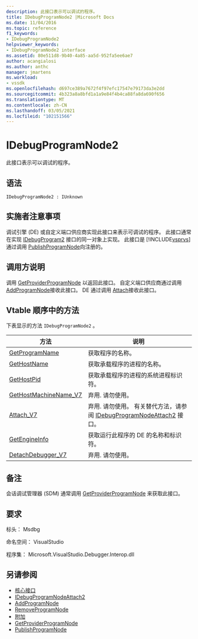 ```yaml
---
description: 此接口表示可以调试的程序。
title: IDebugProgramNode2 |Microsoft Docs
ms.date: 11/04/2016
ms.topic: reference
f1_keywords:
- IDebugProgramNode2
helpviewer_keywords:
- IDebugProgramNode2 interface
ms.assetid: 80e511d8-9b40-4a85-aa5d-952fa5ee6ae7
author: acangialosi
ms.author: anthc
manager: jmartens
ms.workload:
- vssdk
ms.openlocfilehash: d697ce389a7672f4f97efc17547e79173da3e2dd
ms.sourcegitcommit: 4b323a8a8bfd1a1a9e84f4b4ca88fa8da690f656
ms.translationtype: MT
ms.contentlocale: zh-CN
ms.lasthandoff: 03/05/2021
ms.locfileid: "102151566"
---
```

# <a name="idebugprogramnode2"></a>IDebugProgramNode2
此接口表示可以调试的程序。

## <a name="syntax"></a>语法

```
IDebugProgramNode2 : IUnknown
```

## <a name="notes-for-implementers"></a>实施者注意事项
 调试引擎 (DE) 或自定义端口供应商实现此接口来表示可调试的程序。 此接口通常在实现 [IDebugProgram2](../../../extensibility/debugger/reference/idebugprogram2.md) 接口的同一对象上实现。 此接口是 [!INCLUDE[vsprvs](../../../code-quality/includes/vsprvs_md.md)] 通过调用 [PublishProgramNode](../../../extensibility/debugger/reference/idebugprogrampublisher2-publishprogramnode.md)向注册的。

## <a name="notes-for-callers"></a>调用方说明
 调用 [GetProviderProgramNode](../../../extensibility/debugger/reference/idebugprogramprovider2-getproviderprogramnode.md) 以返回此接口。 自定义端口供应商通过调用 [AddProgramNode](../../../extensibility/debugger/reference/idebugportnotify2-addprogramnode.md)接收此接口。 DE 通过调用 [Attach](../../../extensibility/debugger/reference/idebugengine2-attach.md)接收此接口。

## <a name="methods-in-vtable-order"></a>Vtable 顺序中的方法
 下表显示的方法 `IDebugProgramNode2` 。

|方法|说明|
|------------|-----------------|
|[GetProgramName](../../../extensibility/debugger/reference/idebugprogramnode2-getprogramname.md)|获取程序的名称。|
|[GetHostName](../../../extensibility/debugger/reference/idebugprogramnode2-gethostname.md)|获取承载程序的进程的名称。|
|[GetHostPid](../../../extensibility/debugger/reference/idebugprogramnode2-gethostpid.md)|获取承载程序的进程的系统进程标识符。|
|[GetHostMachineName_V7](../../../extensibility/debugger/reference/idebugprogramnode2-gethostmachinename-v7.md)|弃用. 请勿使用。|
|[Attach_V7](../../../extensibility/debugger/reference/idebugprogramnode2-attach-v7.md)|弃用. 请勿使用。 有关替代方法，请参阅 [IDebugProgramNodeAttach2](../../../extensibility/debugger/reference/idebugprogramnodeattach2.md) 接口。|
|[GetEngineInfo](../../../extensibility/debugger/reference/idebugprogramnode2-getengineinfo.md)|获取运行此程序的 DE 的名称和标识符。|
|[DetachDebugger_V7](../../../extensibility/debugger/reference/idebugprogramnode2-detachdebugger-v7.md)|弃用. 请勿使用。|

## <a name="remarks"></a>备注
 会话调试管理器 (SDM) 通常调用 [GetProviderProgramNode](../../../extensibility/debugger/reference/idebugprogramprovider2-getproviderprogramnode.md) 来获取此接口。

## <a name="requirements"></a>要求
 标头： Msdbg

 命名空间： VisualStudio

 程序集： Microsoft.VisualStudio.Debugger.Interop.dll

## <a name="see-also"></a>另请参阅
- [核心接口](../../../extensibility/debugger/reference/core-interfaces.md)
- [IDebugProgramNodeAttach2](../../../extensibility/debugger/reference/idebugprogramnodeattach2.md)
- [AddProgramNode](../../../extensibility/debugger/reference/idebugportnotify2-addprogramnode.md)
- [RemoveProgramNode](../../../extensibility/debugger/reference/idebugportnotify2-removeprogramnode.md)
- [附加](../../../extensibility/debugger/reference/idebugengine2-attach.md)
- [GetProviderProgramNode](../../../extensibility/debugger/reference/idebugprogramprovider2-getproviderprogramnode.md)
- [PublishProgramNode](../../../extensibility/debugger/reference/idebugprogrampublisher2-publishprogramnode.md)
